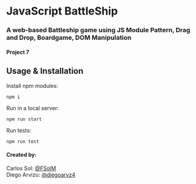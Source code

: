 # JavaScript BattleShip
### A web-based Battleship game using JS Module Pattern, Drag and Drop, Boardgame, DOM Manipulation
#### Project 7

## Usage & Installation

Install npm modules:

```
npm i
```

Run in a local server:

```
npm run start
```

Run tests:

```
npm run test
```

#### Created by:

Carlos Sol: [@FSolM](https://github.com/FSolM)<br>
Diego Arvizu: [@diegoarvz4](https://github.com/diegoarvz4)
